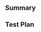 <!--
Thank you for contributing to Rye! To help us out with reviewing, please consider the following:

- Does this pull request include a summary of the change? (See below.)
- Does this pull request include a descriptive title?
- Does this pull request include references to any relevant issues?
-->

## Summary
<!-- What's the purpose of the change? What does it do, and why? -->


## Test Plan
<!-- How was it tested? -->

